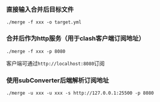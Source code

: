 ### 直接输入合并后目标文件

```shell
./merge -f xxx -o target.yml
```

### 合并后作为http服务（用于clash客户端订阅地址）

```shell
./merge -f xxx -p 8080
```

客户端可通过`http://localhost:8080`订阅

### 使用subConverter后端解析订阅地址

```shell
./merge -u xxx -u xxx -s http://127.0.0.1:25500 -p 8080
```